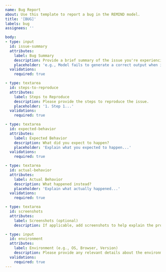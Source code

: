 ```yaml
---
name: Bug Report
about: Use this template to report a bug in the REMIND model.
title: '[BUG]'
labels: bug
assignees: ''

body:
- type: input
  id: issue-summary
  attributes:
    label: Bug Summary
    description: Provide a brief summary of the issue you're experiencing.
    placeholder: 'e.g., Model fails to generate a correct output when input X is provided.'
  validations:
    required: true

- type: textarea
  id: steps-to-reproduce
  attributes:
    label: Steps to Reproduce
    description: Please provide the steps to reproduce the issue.
    placeholder: '1. Step 1...'
  validations:
    required: true

- type: textarea
  id: expected-behavior
  attributes:
    label: Expected Behavior
    description: What did you expect to happen?
    placeholder: 'Explain what you expected to happen...'
  validations:
    required: true

- type: textarea
  id: actual-behavior
  attributes:
    label: Actual Behavior
    description: What happened instead?
    placeholder: 'Explain what actually happened...'
  validations:
    required: true

- type: textarea
  id: screenshots
  attributes:
    label: Screenshots (optional)
    description: If applicable, add screenshots to help explain the problem.

- type: input
  id: environment
  attributes:
    label: Environment (e.g., OS, Browser, Version)
    description: Please provide any relevant details about the environment where the bug occurred.
  validations:
    required: true
---
```

